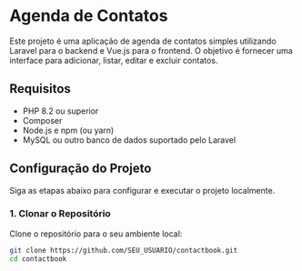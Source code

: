 # Agenda de Contatos

Este projeto é uma aplicação de agenda de contatos simples utilizando Laravel para o backend e Vue.js para o frontend. O objetivo é fornecer uma interface para adicionar, listar, editar e excluir contatos.

## Requisitos

- PHP 8.2 ou superior
- Composer
- Node.js e npm (ou yarn)
- MySQL ou outro banco de dados suportado pelo Laravel

## Configuração do Projeto

Siga as etapas abaixo para configurar e executar o projeto localmente.

### 1. Clonar o Repositório

Clone o repositório para o seu ambiente local:

```bash
git clone https://github.com/SEU_USUARIO/contactbook.git
cd contactbook